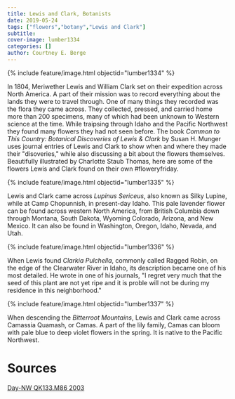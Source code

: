 ```yaml
---
title: Lewis and Clark, Botanists
date: 2019-05-24
tags: ["flowers","botany","Lewis and Clark"]
subtitle: 
cover-image: lumber1334
categories: []
author: Courtney E. Berge
---
```


{% include feature/image.html objectid="lumber1334" %}

In 1804, Meriwether Lewis and William Clark set on their expedition across North America. A part of their mission was to record everything about the lands they were to travel through. One of many things they recorded was the flora they came across. They collected, pressed, and carried home more than 200 specimens, many of which had been unknown to Western science at the time. While traipsing through Idaho and the Pacific Northwest they found many flowers they had not seen before. The book *Common to This Country: Botanical Discoveries of Lewis & Clark* by Susan H. Munger uses journal entries of Lewis and Clark to show when and where they made their "disoveries," while also discussing a bit about the flowers themselves. Beautifully illustrated by Charlotte Staub Thomas, here are some of the flowers Lewis and Clark found on their own #floweryfriday. 

{% include feature/image.html objectid="lumber1335" %}

Lewis and Clark came across *Lupinus Sericeus*, also known as Silky Lupine, while at Camp Chopunnish, in present-day Idaho. This pale lavender flower can be found across western North America, from British Columbia down through Montana, South Dakota, Wyoming Colorado, Arizona, and New Mexico. It can also be found in Washington, Oregon, Idaho, Nevada, and Utah.  

{% include feature/image.html objectid="lumber1336" %}

When Lewis found *Clarkia Pulchella*, commonly called Ragged Robin, on the edge of the Clearwater River in Idaho, its description became one of his most detailed. He wrote in one of his journals, "I regret very much that the seed of this plant are not yet ripe and it is proble will not be during my residence in this neighborhood." 

{% include feature/image.html objectid="lumber1337" %}

When descending the *Bitterroot Mountains*, Lewis and Clark came across Camassia Quamash, or Camas. A part of the lily family, Camas can bloom with pale blue to deep violet flowers in the spring. It is native to the Pacific Northwest. 

# Sources

[Day-NW QK133.M86 2003](https://alliance-primo.hosted.exlibrisgroup.com/permalink/f/m1uotc/CP71170281330001451)